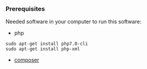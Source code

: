 ### Prerequisites

Needed software in your computer to run this software:

* php
```
sudo apt-get install php7.0-cli
sudo apt-get install php-xml
```

* [composer](https://getcomposer.org/download/)
